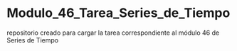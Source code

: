 # Modulo_46_Tarea_Series_de_Tiempo
repositorio creado para cargar la tarea correspondiente al módulo 46 de Series de Tiempo

